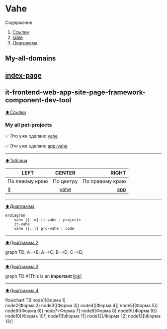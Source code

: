 # Vahe
Содержание
1. [Ссылки](#links)
2. [table](#Таблица)
3. [Диаграмма](#diagram)

My-all-domains
-
## [index-page](https://vahe.ga/)
it-frontend-web-app-site-page-framework-component-dev-tool
-
[:arrow_up:Ссылки](#links)
### My all pet-projects
:white_check_mark: Это уже сделано  [vahe](https://vahe.ga/)

:white_check_mark: Это уже сделано  [app-vahe](https://app-vahe.ga/)
____
[:arrow_up:Таблица](#table)

| LEFT | CENTER | RIGHT |
|----------------|:---------:|----------------:|
| По левому краю | По центру | По правому краю |
| [it](https://it-vahe.ga/) | [vahe](https://vahe.ga/) | [app](https://www.app-vahe.ga/) |
____
[:arrow_up:Диаграмма](#diagram)

```mermaid
erDiagram
    vahe ||--o{ it-vahe : projects
    it-vahe
    vahe }|..|{ pro-vahe : code
```
____
[:arrow_up:Диаграмма 2](#diagram2)

graph TD;
    A-->B;
    A-->C;
    B-->D;
    C-->D;
____
[:arrow_up:Диаграмма 3](#diagram3)

graph TD
    A[This is an <b>important</b> <a href='https://google.com'>link</a>]
____
[:arrow_up:Диаграмма 4](#diagram4)

flowchart TB
    node1[Форма 1]  
    node2(Форма 2)
    node3([Форма 3])
    node4[[Форма 4]]
    node5[(Форма 5)]
    node6((Форма 6))
    node7>Форма 7]
    node8{Форма 8}
    node9{{Форма 9}}
    node10[/Форма 10/]
    node11[\Форма 11\]
    node12[/Форма 12\]
    node13[\Форма 13/]
